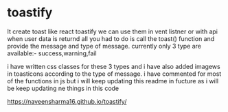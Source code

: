 # toastify


It create toast like  react toastify we can use them in vent listner or with api when user data is returnd all you had to do is call the toast() function and provide the message and type of message. currently only 3 type are available:- success,warning,fail

i have written css classes for these 3 types and i have also added imagews in toasticons according to the type of message. i have commented for most of the functions in js but i will keep updating this readme in fucture as i will be keep updating ne things in this code



https://naveensharma16.github.io/toastify/
